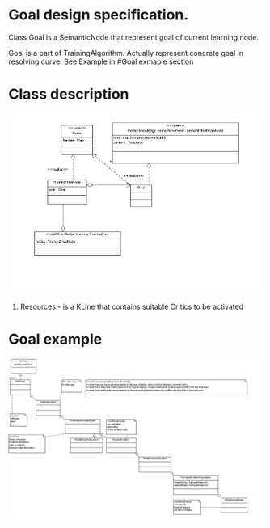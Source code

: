 # Goal design specification.
Class Goal is a SemanticNode that represent goal of current learning node. 

Goal is a part of TrainingAlgorithm. Actually represent concrete goal in resolving curve. See Example in #Goal exmaple section



# Class description

![Goal structure](https://github.com/development-team/2/raw/master/doc/design-specification/uml/images/Training.png)

1.  Resources - is a KLine that contains suitable Critics to be activated

# Goal example
![Goals hierarchy example](https://github.com/development-team/2/raw/master/doc/design-specification/uml/images/GoalConceptClass.png)
